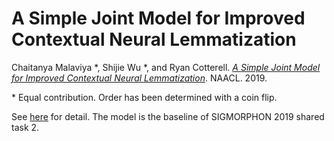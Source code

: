 # A Simple Joint Model for Improved Contextual Neural Lemmatization

Chaitanya Malaviya *, Shijie Wu *, and Ryan Cotterell. [*A Simple Joint Model for Improved Contextual Neural Lemmatization*](https://arxiv.org/abs/1904.02306). NAACL. 2019.

\* Equal contribution. Order has been determined with a coin flip.

See [here](../sigmorphon2019-shared-tasks) for detail. The model is the baseline of SIGMORPHON 2019 shared task 2.